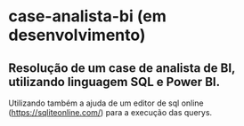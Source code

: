 # case-analista-bi (em desenvolvimento)
## Resolução de um case de analista de BI, utilizando linguagem SQL e Power BI.
Utilizando também a ajuda de um editor de sql online (https://sqliteonline.com/) para a execução das querys.

